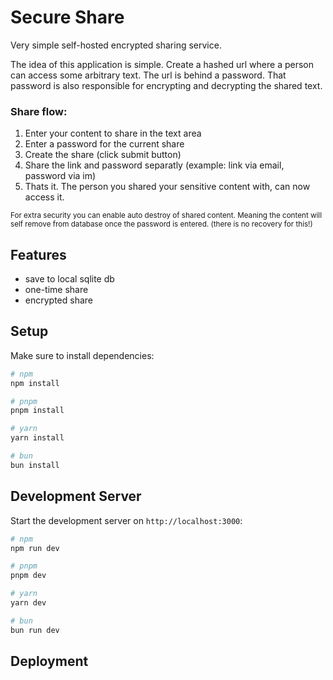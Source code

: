 # Secure Share

Very simple self-hosted encrypted sharing service.

The idea of this application is simple. Create a hashed url where a person can access some arbitrary text. The url is behind a password. That password is also responsible for encrypting and decrypting the shared text.

### Share flow:
1. Enter your content to share in the text area
2. Enter a password for the current share
3. Create the share (click submit button)
4. Share the link and password separatly (example: link via email, password via im)
5. Thats it. The person you shared your sensitive content with, can now access it.

<small>For extra security you can enable auto destroy of shared content. Meaning the content will self remove from database once the password is entered. (there is no recovery for this!)</small>

## Features

- save to local sqlite db
- one-time share
- encrypted share

## Setup

Make sure to install dependencies:

```bash
# npm
npm install

# pnpm
pnpm install

# yarn
yarn install

# bun
bun install
```

## Development Server

Start the development server on `http://localhost:3000`:

```bash
# npm
npm run dev

# pnpm
pnpm dev

# yarn
yarn dev

# bun
bun run dev
```

## Deployment